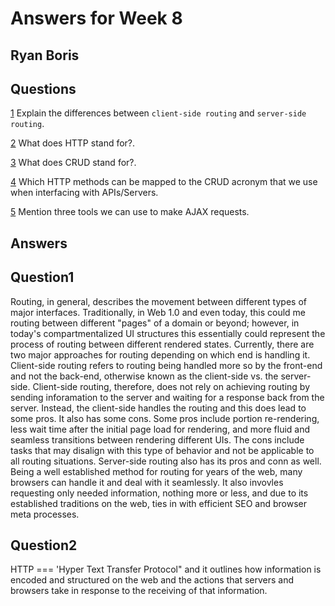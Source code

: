 # Answers for Week 8
## Ryan Boris

## Questions

[1](#Question1) Explain the differences between `client-side routing` and `server-side routing`.

[2](#Question2) What does HTTP stand for?.

[3](#Question3) What does CRUD stand for?.

[4](#Question4) Which HTTP methods can be mapped to the CRUD acronym that we use when interfacing with APIs/Servers.

[5](#Question5) Mention three tools we can use to make AJAX requests.

## Answers

## Question1

Routing, in general, describes the movement between different types of major interfaces.  Traditionally, in Web 1.0 and even today, this could me routing between different "pages" of a domain or beyond; however, in today's compartmentalized UI structures this essentially could represent the process of routing between different rendered states.  Currently, there are two major approaches for routing depending on which end is handling it.  Client-side routing refers to routing being handled more so by the front-end and not the back-end, otherwise known as the client-side vs. the server-side.   Client-side routing, therefore, does not rely on achieving routing by sending inforamation to the server and waiting for a response back from the server.  Instead, the client-side handles the routing and this does lead to some pros.  It also has some cons.  Some pros include portion re-rendering, less wait time after the initial page load for rendering, and more fluid and seamless transitions between rendering different UIs. The cons include tasks that may disalign with this type of behavior and not be applicable to all routing situations.  Server-side routing also has its pros and conn as well.  Being a well established method for routing for years of the web, many browsers can handle it and deal with it seamlessly.  It also invovles requesting only needed information, nothing more or less, and due to its established traditions on the web, ties in with efficient SEO and browser meta processes. 

## Question2

HTTP === 'Hyper Text Transfer Protocol" and it outlines how information is encoded and structured on the web and the actions that servers and browsers take in response to the receiving of that information.